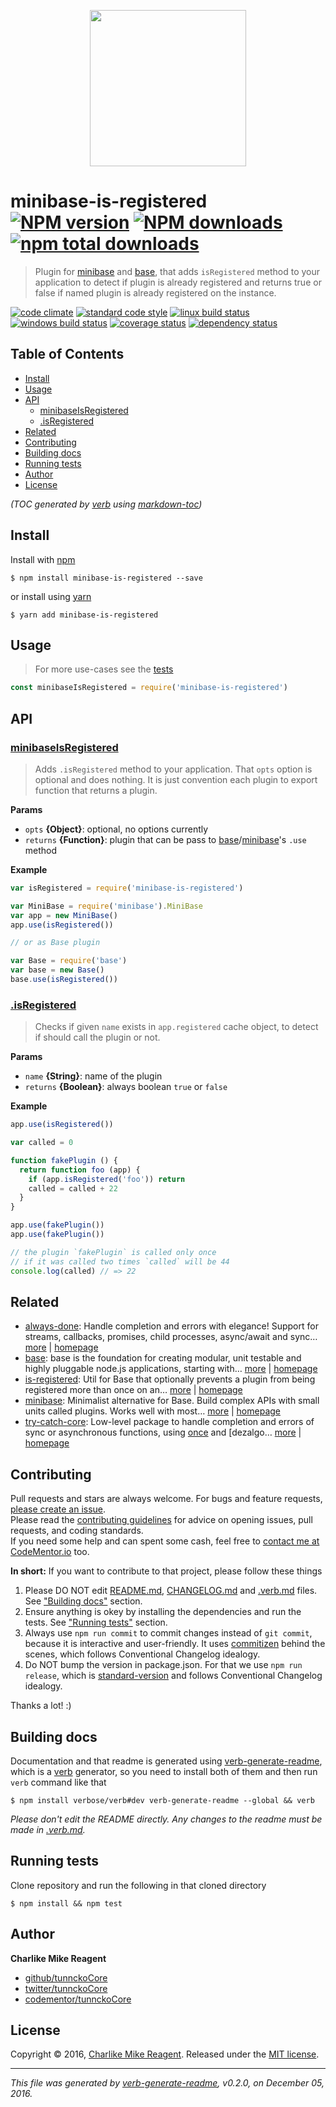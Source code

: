 <p align="center">
  <a href="https://github.com/node-minibase">
    <img height="250" width="250" src="https://avatars1.githubusercontent.com/u/23032863?v=3&s=250">
  </a>
</p>

# minibase-is-registered [![NPM version](https://img.shields.io/npm/v/minibase-is-registered.svg?style=flat)](https://www.npmjs.com/package/minibase-is-registered) [![NPM downloads](https://img.shields.io/npm/dm/minibase-is-registered.svg?style=flat)](https://npmjs.org/package/minibase-is-registered) [![npm total downloads][downloads-img]][downloads-url]

> Plugin for [minibase][] and [base][], that adds `isRegistered` method to your application to detect if plugin is already registered and returns true or false if named plugin is already registered on the instance.

[![code climate][codeclimate-img]][codeclimate-url] 
[![standard code style][standard-img]][standard-url] 
[![linux build status][travis-img]][travis-url] 
[![windows build status][appveyor-img]][appveyor-url] 
[![coverage status][coveralls-img]][coveralls-url] 
[![dependency status][david-img]][david-url]

## Table of Contents
- [Install](#install)
- [Usage](#usage)
- [API](#api)
  * [minibaseIsRegistered](#minibaseisregistered)
  * [.isRegistered](#isregistered)
- [Related](#related)
- [Contributing](#contributing)
- [Building docs](#building-docs)
- [Running tests](#running-tests)
- [Author](#author)
- [License](#license)

_(TOC generated by [verb](https://github.com/verbose/verb) using [markdown-toc](https://github.com/jonschlinkert/markdown-toc))_

## Install
Install with [npm](https://www.npmjs.com/)

```
$ npm install minibase-is-registered --save
```

or install using [yarn](https://yarnpkg.com)

```
$ yarn add minibase-is-registered
```

## Usage
> For more use-cases see the [tests](test.js)

```js
const minibaseIsRegistered = require('minibase-is-registered')
```

## API

### [minibaseIsRegistered](index.js#L36)
> Adds `.isRegistered` method to your application. That `opts` option is optional and does nothing. It is just convention each plugin to export function that returns a plugin.

**Params**

* `opts` **{Object}**: optional, no options currently    
* `returns` **{Function}**: plugin that can be pass to [base][]/[minibase][]'s `.use` method  

**Example**

```js
var isRegistered = require('minibase-is-registered')

var MiniBase = require('minibase').MiniBase
var app = new MiniBase()
app.use(isRegistered())

// or as Base plugin

var Base = require('base')
var base = new Base()
base.use(isRegistered())
```

### [.isRegistered](index.js#L81)
> Checks if given `name` exists in `app.registered` cache object, to detect if should call the plugin or not.

**Params**

* `name` **{String}**: name of the plugin    
* `returns` **{Boolean}**: always boolean `true` or `false`  

**Example**

```js
app.use(isRegistered())

var called = 0

function fakePlugin () {
  return function foo (app) {
    if (app.isRegistered('foo')) return
    called = called + 22
  }
}

app.use(fakePlugin())
app.use(fakePlugin())

// the plugin `fakePlugin` is called only once
// if it was called two times `called` will be 44
console.log(called) // => 22
```

## Related
- [always-done](https://www.npmjs.com/package/always-done): Handle completion and errors with elegance! Support for streams, callbacks, promises, child processes, async/await and sync… [more](https://github.com/hybridables/always-done#readme) | [homepage](https://github.com/hybridables/always-done#readme "Handle completion and errors with elegance! Support for streams, callbacks, promises, child processes, async/await and sync functions. A drop-in replacement for [async-done][] - pass 100% of its tests plus more")
- [base](https://www.npmjs.com/package/base): base is the foundation for creating modular, unit testable and highly pluggable node.js applications, starting with… [more](https://github.com/node-base/base) | [homepage](https://github.com/node-base/base "base is the foundation for creating modular, unit testable and highly pluggable node.js applications, starting with a handful of common methods, like `set`, `get`, `del` and `use`.")
- [is-registered](https://www.npmjs.com/package/is-registered): Util for Base that optionally prevents a plugin from being registered more than once on an… [more](https://github.com/jonschlinkert/is-registered) | [homepage](https://github.com/jonschlinkert/is-registered "Util for Base that optionally prevents a plugin from being registered more than once on an instance")
- [minibase](https://www.npmjs.com/package/minibase): Minimalist alternative for Base. Build complex APIs with small units called plugins. Works well with most… [more](https://github.com/node-minibase/minibase#readme) | [homepage](https://github.com/node-minibase/minibase#readme "Minimalist alternative for Base. Build complex APIs with small units called plugins. Works well with most of the already existing [base][] plugins.")
- [try-catch-core](https://www.npmjs.com/package/try-catch-core): Low-level package to handle completion and errors of sync or asynchronous functions, using [once][] and [dezalgo… [more](https://github.com/hybridables/try-catch-core#readme) | [homepage](https://github.com/hybridables/try-catch-core#readme "Low-level package to handle completion and errors of sync or asynchronous functions, using [once][] and [dezalgo][] libs. Useful for and used in higher-level libs such as [always-done][] to handle completion of anything.")

## Contributing
Pull requests and stars are always welcome. For bugs and feature requests, [please create an issue](https://github.com/node-minibase/minibase-is-registered/issues/new).  
Please read the [contributing guidelines](CONTRIBUTING.md) for advice on opening issues, pull requests, and coding standards.  
If you need some help and can spent some cash, feel free to [contact me at CodeMentor.io](https://www.codementor.io/tunnckocore?utm_source=github&utm_medium=button&utm_term=tunnckocore&utm_campaign=github) too.

**In short:** If you want to contribute to that project, please follow these things

1. Please DO NOT edit [README.md](README.md), [CHANGELOG.md](CHANGELOG.md) and [.verb.md](.verb.md) files. See ["Building docs"](#building-docs) section.
2. Ensure anything is okey by installing the dependencies and run the tests. See ["Running tests"](#running-tests) section.
3. Always use `npm run commit` to commit changes instead of `git commit`, because it is interactive and user-friendly. It uses [commitizen][] behind the scenes, which follows Conventional Changelog idealogy.
4. Do NOT bump the version in package.json. For that we use `npm run release`, which is [standard-version][] and follows Conventional Changelog idealogy.

Thanks a lot! :)

## Building docs
Documentation and that readme is generated using [verb-generate-readme][], which is a [verb][] generator, so you need to install both of them and then run `verb` command like that

```
$ npm install verbose/verb#dev verb-generate-readme --global && verb
```

_Please don't edit the README directly. Any changes to the readme must be made in [.verb.md](.verb.md)._

## Running tests
Clone repository and run the following in that cloned directory

```
$ npm install && npm test
```

## Author
**Charlike Mike Reagent**

+ [github/tunnckoCore](https://github.com/tunnckoCore)
+ [twitter/tunnckoCore](http://twitter.com/tunnckoCore)
+ [codementor/tunnckoCore](https://codementor.io/tunnckoCore)

## License
Copyright © 2016, [Charlike Mike Reagent](http://i.am.charlike.online). Released under the [MIT license](LICENSE).

***

_This file was generated by [verb-generate-readme](https://github.com/verbose/verb-generate-readme), v0.2.0, on December 05, 2016._

[always-done]: https://github.com/hybridables/always-done
[async-done]: https://github.com/gulpjs/async-done
[base]: https://github.com/node-base/base
[commitizen]: https://github.com/commitizen/cz-cli
[dezalgo]: https://github.com/npm/dezalgo
[minibase]: https://github.com/node-minibase/minibase
[once]: https://github.com/isaacs/once
[standard-version]: https://github.com/conventional-changelog/standard-version
[verb-generate-readme]: https://github.com/verbose/verb-generate-readme
[verb]: https://github.com/verbose/verb

[downloads-url]: https://www.npmjs.com/package/minibase-is-registered
[downloads-img]: https://img.shields.io/npm/dt/minibase-is-registered.svg

[codeclimate-url]: https://codeclimate.com/github/node-minibase/minibase-is-registered
[codeclimate-img]: https://img.shields.io/codeclimate/github/node-minibase/minibase-is-registered.svg

[travis-url]: https://travis-ci.org/node-minibase/minibase-is-registered
[travis-img]: https://img.shields.io/travis/node-minibase/minibase-is-registered/master.svg?label=linux

[appveyor-url]: https://ci.appveyor.com/project/tunnckoCore/minibase-is-registered
[appveyor-img]: https://img.shields.io/appveyor/ci/tunnckoCore/minibase-is-registered/master.svg?label=windows

[coveralls-url]: https://coveralls.io/r/node-minibase/minibase-is-registered
[coveralls-img]: https://img.shields.io/coveralls/node-minibase/minibase-is-registered.svg

[david-url]: https://david-dm.org/node-minibase/minibase-is-registered
[david-img]: https://img.shields.io/david/node-minibase/minibase-is-registered.svg

[standard-url]: https://github.com/feross/standard
[standard-img]: https://img.shields.io/badge/code%20style-standard-brightgreen.svg

